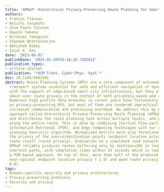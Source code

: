 ```yaml
---
title: 'HPRoP: Hierarchical Privacy-Preserving Route Planning for Smart Cities'
authors:
- Francis Tiausas
- Keiichi Yasumoto
- Jose Paolo Talusan
- Hayato Yamana
- Hirozumi Yamaguchi
- Shameek Bhattacharjee
- Abhishek Dubey
- Sajal K. Das
date: '2023-06-01'
publishDate: '2025-02-20T03:16:28.720291Z'
publication_types:
- article-journal
publication: '*ACM Trans. Cyber-Phys. Syst.*'
doi: 10.1145/3603381
abstract: Route Planning Systems (RPS) are a core component of autonomous personal
  transport systems essential for safe and efficient navigation of dynamic urban environments
  with the support of edge-based smart city infrastructure, but they also raise concerns
  about user route privacy in the context of both privately-owned and commercial vehicles.
  Numerous high profile data breaches in recent years have fortunately motivated research
  on privacy-preserving RPS, but most of them are rendered impractical by greatly
  increased communication and processing overhead. We address this by proposing an
  approach called Hierarchical Privacy-Preserving Route Planning (HPRoP) which divides
  and distributes the route planning task across multiple levels, and protects locations
  along the entire route. This is done by combining Inertial Flow partitioning, Private
  Information Retrieval (PIR), and Edge Computing techniques with our novel route
  planning heuristic algorithm. Normalized metrics were also formulated to quantify
  the privacy of the source/destination points (endpoint location privacy) and the
  route itself (route privacy). Evaluation on a simulated road network showed that
  HPRoP reliably produces routes differing only by textless=20% in length from optimal
  shortest paths, with completion times within 25 seconds which is reasonable for
  a PIR-based approach. On top of this, more than half of the produced routes achieved
  near-optimal endpoint location privacy ( 1.0) and good route privacy (textgreater=
  0.8).
tags:
- Domain-specific security and privacy architectures
- Privacy-preserving protocols
- Security and privacy
---
```

